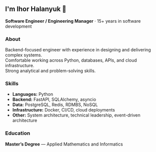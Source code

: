 ## I'm Ihor Halanyuk 👋

<!--
**ihorh/ihorh** is a ✨ _special_ ✨ repository because its `README.md` (this file) appears on your GitHub profile.

Here are some ideas to get you started:

- 🔭 I’m currently working on ...
- 🌱 I’m currently learning ...
- 👯 I’m looking to collaborate on ...
- 🤔 I’m looking for help with ...
- 💬 Ask me about ...
- 📫 How to reach me: ...
- 😄 Pronouns: ...
- ⚡ Fun fact: ...
-->

**Software Engineer / Engineering Manager** · 15+ years in software development  


### About

Backend-focused engineer with experience in designing and delivering complex systems.  
Comfortable working across Python, databases, APIs, and cloud infrastructure.  
Strong analytical and problem-solving skills.


### Skills

- **Languages:** Python
- **Backend:** FastAPI, SQLAlchemy, asyncio
- **Data:** PostgreSQL, Redis, RDMBS, NoSQL
- **Infrastructure:** Docker, CI/CD, cloud deployments  
- **Other:** System architecture, technical leadership, event-driven architecture

### Education

**Master’s Degree** — Applied Mathematics and Informatics
